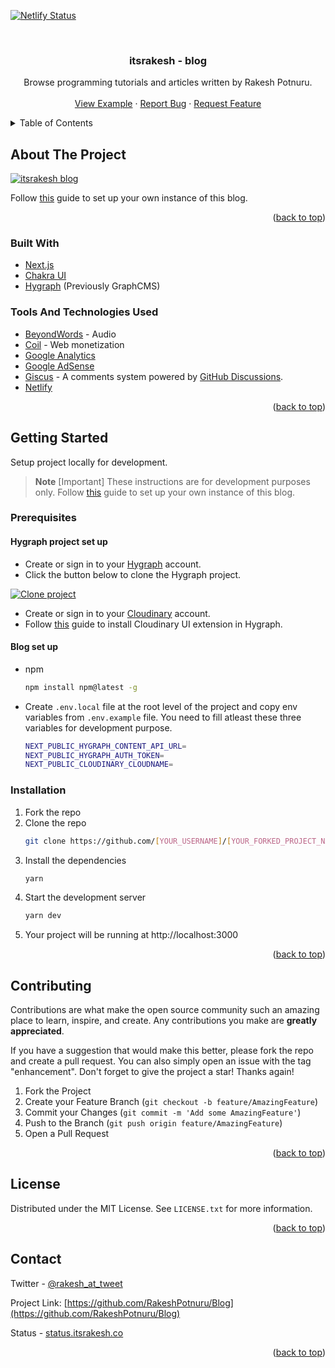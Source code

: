 <div id="top"></div>

[![Netlify Status](https://api.netlify.com/api/v1/badges/1c639728-6ada-4eaa-beb6-4bdcb492baa1/deploy-status)](https://app.netlify.com/sites/blog-itsrakesh/deploys)

<br />
<div align="center">

  <h3 align="center">itsrakesh - blog</h3>

  <p align="center">
    Browse programming tutorials and articles written by Rakesh Potnuru.
    <br />
    <br />
    <a href="https://blog.itsrakesh.co">View Example</a>
    ·
    <a href="https://github.com/RakeshPotnuru/Blog/issues">Report Bug</a>
    ·
    <a href="https://github.com/RakeshPotnuru/Blog/issues">Request Feature</a>
  </p>
</div>



<!-- TABLE OF CONTENTS -->
<details>
  <summary>Table of Contents</summary>
  <ol>
    <li>
      <a href="#about-the-project">About The Project</a>
    </li>
    <li>
      <a href="#getting-started">Getting Started</a>
      <ul>
        <li><a href="#prerequisites">Prerequisites</a></li>
        <li><a href="#installation">Installation</a></li>
      </ul>
    </li>
    <li><a href="#contributing">Contributing</a></li>
    <li><a href="#license">License</a></li>
    <li><a href="#contact">Contact</a></li>
  </ol>
</details>



<!-- ABOUT THE PROJECT -->
## About The Project

[![itsrakesh blog][product-screenshot]](https://blog.itsrakesh.co)

Follow [this](https://blog.itsrakesh.co/how-to-set-up-your-own-personal-blog-step-by-step-guide) guide to set up your own instance of this blog.

<p align="right">(<a href="#top">back to top</a>)</p>



### Built With

* [Next.js](https://nextjs.org/)
* [Chakra UI](https://chakra-ui.com/)
* [Hygraph](https://hygraph.com/) (Previously GraphCMS)

### Tools And Technologies Used

* [BeyondWords](https://beyondwords.io/) - Audio
* [Coil](https://coil.com/) - Web monetization
* [Google Analytics](https://analytics.google.com/)
* [Google AdSense](https://www.google.com/adsense/start/)
* [Giscus](https://giscus.app/) - A comments system powered by [GitHub Discussions](https://docs.github.com/en/discussions).
* [Netlify](https://netlify.com/)


<p align="right">(<a href="#top">back to top</a>)</p>



<!-- GETTING STARTED -->
## Getting Started

Setup project locally for development.

> **Note** [Important]
> These instructions are for development purposes only. Follow [this](https://blog.itsrakesh.co/how-to-set-up-your-own-personal-blog-step-by-step-guide) guide to set up your own instance of this blog.

### Prerequisites

#### Hygraph project set up
* Create or sign in to your [Hygraph](https://hygraph.com/) account.
* Click the button below to clone the Hygraph project.

[![Clone project](https://hygraph.com/button)](https://app.hygraph.com/clone/13f9db967a6640af82423ad6f304025d?name=itsrakesh-blog)

* Create or sign in to your [Cloudinary](https://cloudinary.com/) account.
* Follow [this](https://hygraph.com/blog/integrate-cloudinary-with-hygraph-ui-extensions) guide to install Cloudinary UI extension in Hygraph.

#### Blog set up
* npm
  ```sh
  npm install npm@latest -g
  ```
* Create `.env.local` file at the root level of the project and copy env variables from `.env.example` file. You need to fill atleast these three variables for development purpose.
  ```sh
  NEXT_PUBLIC_HYGRAPH_CONTENT_API_URL=
  NEXT_PUBLIC_HYGRAPH_AUTH_TOKEN=
  NEXT_PUBLIC_CLOUDINARY_CLOUDNAME=
  ```

### Installation

1. Fork the repo
2. Clone the repo
   ```sh
   git clone https://github.com/[YOUR_USERNAME]/[YOUR_FORKED_PROJECT_NAME].git
   ```
3. Install the dependencies
   ```sh
   yarn
   ```
4. Start the development server
   ```sh
   yarn dev
   ```
5. Your project will be running at http://localhost:3000

<p align="right">(<a href="#top">back to top</a>)</p>



<!-- CONTRIBUTING -->
## Contributing

Contributions are what make the open source community such an amazing place to learn, inspire, and create. Any contributions you make are **greatly appreciated**.

If you have a suggestion that would make this better, please fork the repo and create a pull request. You can also simply open an issue with the tag "enhancement".
Don't forget to give the project a star! Thanks again!

1. Fork the Project
2. Create your Feature Branch (`git checkout -b feature/AmazingFeature`)
3. Commit your Changes (`git commit -m 'Add some AmazingFeature'`)
4. Push to the Branch (`git push origin feature/AmazingFeature`)
5. Open a Pull Request


<p align="right">(<a href="#top">back to top</a>)</p>



<!-- LICENSE -->
## License

Distributed under the MIT License. See `LICENSE.txt` for more information.

<p align="right">(<a href="#top">back to top</a>)</p>



<!-- CONTACT -->
## Contact

Twitter - [@rakesh_at_tweet](https://twitter.com/rakesh_at_tweet)

Project Link: [https://github.com/RakeshPotnuru/Blog](https://github.com/RakeshPotnuru/Blog)

Status - [status.itsrakesh.co](https://status.itsrakesh.co)

<p align="right">(<a href="#top">back to top</a>)</p>



<!-- MARKDOWN LINKS & IMAGES -->
<!-- https://www.markdownguide.org/basic-syntax/#reference-style-links -->
[contributors-shield]: https://img.shields.io/github/contributors/othneildrew/Best-README-Template.svg?style=for-the-badge
[contributors-url]: https://github.com/othneildrew/Best-README-Template/graphs/contributors
[forks-shield]: https://img.shields.io/github/forks/othneildrew/Best-README-Template.svg?style=for-the-badge
[forks-url]: https://github.com/othneildrew/Best-README-Template/network/members
[stars-shield]: https://img.shields.io/github/stars/othneildrew/Best-README-Template.svg?style=for-the-badge
[stars-url]: https://github.com/othneildrew/Best-README-Template/stargazers
[issues-shield]: https://img.shields.io/github/issues/othneildrew/Best-README-Template.svg?style=for-the-badge
[issues-url]: https://github.com/othneildrew/Best-README-Template/issues
[license-shield]: https://img.shields.io/github/license/othneildrew/Best-README-Template.svg?style=for-the-badge
[license-url]: https://github.com/othneildrew/Best-README-Template/blob/master/LICENSE.txt
[linkedin-shield]: https://img.shields.io/badge/-LinkedIn-black.svg?style=for-the-badge&logo=linkedin&colorB=555
[linkedin-url]: https://linkedin.com/in/othneildrew
[product-screenshot]: https://project-assets.showwcase.com/9161/1656502274336-home%2520page%2520-%2520light.png